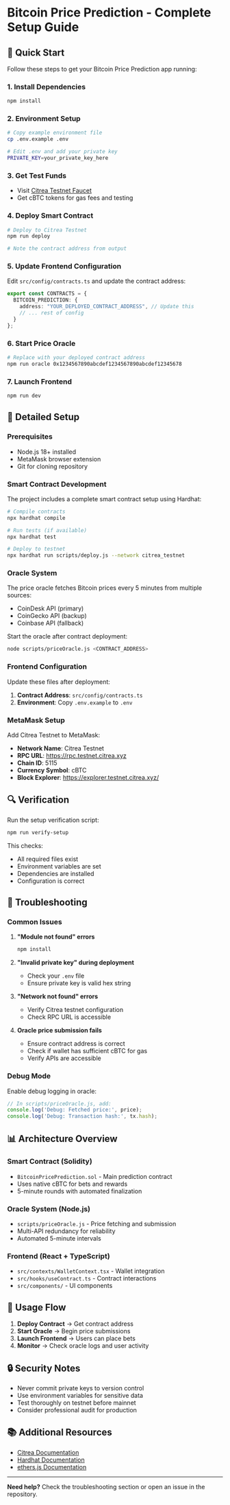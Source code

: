 
# Bitcoin Price Prediction - Complete Setup Guide

## 🚀 Quick Start

Follow these steps to get your Bitcoin Price Prediction app running:

### 1. Install Dependencies

```bash
npm install
```

### 2. Environment Setup

```bash
# Copy example environment file
cp .env.example .env

# Edit .env and add your private key
PRIVATE_KEY=your_private_key_here
```

### 3. Get Test Funds

- Visit [Citrea Testnet Faucet](https://citrea.xyz/faucet)
- Get cBTC tokens for gas fees and testing

### 4. Deploy Smart Contract

```bash
# Deploy to Citrea Testnet
npm run deploy

# Note the contract address from output
```

### 5. Update Frontend Configuration

Edit `src/config/contracts.ts` and update the contract address:

```typescript
export const CONTRACTS = {
  BITCOIN_PREDICTION: {
    address: "YOUR_DEPLOYED_CONTRACT_ADDRESS", // Update this
    // ... rest of config
  }
};
```

### 6. Start Price Oracle

```bash
# Replace with your deployed contract address
npm run oracle 0x1234567890abcdef1234567890abcdef12345678
```

### 7. Launch Frontend

```bash
npm run dev
```

## 🔧 Detailed Setup

### Prerequisites

- Node.js 18+ installed
- MetaMask browser extension
- Git for cloning repository

### Smart Contract Development

The project includes a complete smart contract setup using Hardhat:

```bash
# Compile contracts
npx hardhat compile

# Run tests (if available)
npx hardhat test

# Deploy to testnet
npx hardhat run scripts/deploy.js --network citrea_testnet
```

### Oracle System

The price oracle fetches Bitcoin prices every 5 minutes from multiple sources:

- CoinDesk API (primary)
- CoinGecko API (backup)
- Coinbase API (fallback)

Start the oracle after contract deployment:

```bash
node scripts/priceOracle.js <CONTRACT_ADDRESS>
```

### Frontend Configuration

Update these files after deployment:

1. **Contract Address**: `src/config/contracts.ts`
2. **Environment**: Copy `.env.example` to `.env`

### MetaMask Setup

Add Citrea Testnet to MetaMask:

- **Network Name**: Citrea Testnet
- **RPC URL**: https://rpc.testnet.citrea.xyz
- **Chain ID**: 5115
- **Currency Symbol**: cBTC
- **Block Explorer**: https://explorer.testnet.citrea.xyz/

## 🔍 Verification

Run the setup verification script:

```bash
npm run verify-setup
```

This checks:
- All required files exist
- Environment variables are set
- Dependencies are installed
- Configuration is correct

## 🐛 Troubleshooting

### Common Issues

1. **"Module not found" errors**
   ```bash
   npm install
   ```

2. **"Invalid private key" during deployment**
   - Check your `.env` file
   - Ensure private key is valid hex string

3. **"Network not found" errors**
   - Verify Citrea testnet configuration
   - Check RPC URL is accessible

4. **Oracle price submission fails**
   - Ensure contract address is correct
   - Check if wallet has sufficient cBTC for gas
   - Verify APIs are accessible

### Debug Mode

Enable debug logging in oracle:

```javascript
// In scripts/priceOracle.js, add:
console.log('Debug: Fetched price:', price);
console.log('Debug: Transaction hash:', tx.hash);
```

## 📊 Architecture Overview

### Smart Contract (Solidity)
- `BitcoinPricePrediction.sol` - Main prediction contract
- Uses native cBTC for bets and rewards
- 5-minute rounds with automated finalization

### Oracle System (Node.js)
- `scripts/priceOracle.js` - Price fetching and submission
- Multi-API redundancy for reliability
- Automated 5-minute intervals

### Frontend (React + TypeScript)
- `src/contexts/WalletContext.tsx` - Wallet integration
- `src/hooks/useContract.ts` - Contract interactions
- `src/components/` - UI components

## 🎯 Usage Flow

1. **Deploy Contract** → Get contract address
2. **Start Oracle** → Begin price submissions
3. **Launch Frontend** → Users can place bets
4. **Monitor** → Check oracle logs and user activity

## 🔒 Security Notes

- Never commit private keys to version control
- Use environment variables for sensitive data
- Test thoroughly on testnet before mainnet
- Consider professional audit for production

## 📚 Additional Resources

- [Citrea Documentation](https://docs.citrea.xyz/)
- [Hardhat Documentation](https://hardhat.org/docs)
- [ethers.js Documentation](https://docs.ethers.org/)

---

**Need help?** Check the troubleshooting section or open an issue in the repository.
